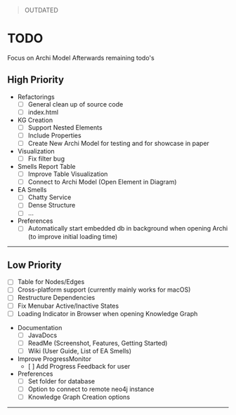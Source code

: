 > OUTDATED

# TODO

Focus on Archi Model
Afterwards remaining todo's

## High Priority

- Refactorings
  - [ ] General clean up of source code 
  - [ ] index.html
- KG Creation
  - [ ] Support Nested Elements
  - [ ] Include Properties
  - [ ] Create New Archi Model for testing and for showcase in paper
- Visualization
  - [ ] Fix filter bug
- Smells Report Table
  - [ ] Improve Table Visualization
  - [ ] Connect to Archi Model (Open Element in Diagram)
- EA Smells
  - [ ] Chatty Service
  - [ ] Dense Structure
  - [ ] ...
- Preferences
  - [ ] Automatically start embedded db in background when opening Archi (to improve initial loading time)

---

## Low Priority

- [ ] Table for Nodes/Edges
- [ ] Cross-platform support (currently mainly works for macOS)
- [ ] Restructure Dependencies
- [ ] Fix Menubar Active/Inactive States
- [ ] Loading Indicator in Browser when opening Knowledge Graph
- Documentation
  - [ ] JavaDocs
  - [ ] ReadMe (Screenshot, Features, Getting Started)
  - [ ] Wiki (User Guide, List of EA Smells)
- Improve ProgressMonitor
  - [ ] Add Progress Feedback for user 
- Preferences
  - [ ] Set folder for database
  - [ ] Option to connect to remote neo4j instance
  - [ ] Knowledge Graph Creation options

---